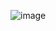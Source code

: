 ![image](https://user-images.githubusercontent.com/126628077/222012987-80db07ed-f1b9-4e43-8ea0-5ee115ae7b00.png)

